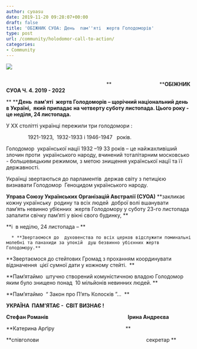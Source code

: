 ```yaml
---
author: cyoasu
date: 2019-11-20 09:28:07+00:00
draft: false
title: 'ОБІЖНИК СУОА: День  пам''ятi  жертв Голодоморів'
type: post
url: /community/holodomor-call-to-action/
categories:
- Community
---
```


[![](http://www.ozeukes.com/wp-content/uploads/2017/11/holod.jpg)
](http://www.ozeukes.com/wp-content/uploads/2017/11/holod.jpg)

                                                                                                                                                                                                     **                                 ****ОБІЖНИК  СУОА Ч. 4. 2019 - 2022**

** ****День  пам'ятi  жертв Голодоморів – щорічний національний день в Україні,  який припадає на четверту суботу листопада. Цього року - це неділя, 24 листопада.**

У ХХ столітті українці пережили три голодомори : 

               1921-1923,  1932-1933 і 1946-1947   років.

Голодомор  української нації 1932 –19 33 років – це найжахливіший злочин проти  українського народу, вчинений тоталітарним московсько - большевицьким режимом, з метою знищення української нації та її державності.

Українці звертаються до парламентiв  держав світу з петицією визнавати Голодомор  Геноцидом українського народу. 

**Управа Союзу Українських Організацій Австралії (СУОА)** **закликає  кожну українську  родину та всіх людей  доброї волі вшанувати   пам’ять невинно убієнних  жертв Голодомору у суботу 23-го листопада  запалити свічку пам’яті у вікні свого будинку, **

**і  в неділю, 24 листопада – **



 	  * **Звертаємося до  духовенства по всіх церков відслужити поминальні молебні та панахиди за упокій  душ безвинно убієнних жертв Голодомору.**

**Звертаємося до стейтових Громад з проханням координувати відзначення  цієї сумної дати у кожному стейті.  **

**Пам‘ятаймо  штучно створений комуністичною владою Голодомор яким було знищено понад  10 мільйонів невинних людей. **

**Пам’ятаймо  “ Закон про П’ять Колосків ”…  **

**УКРАЇНА  ПАМ’ЯТАЄ -  СВІТ ВИЗНАЄ !**



**Стефан Романів                                                                 Ірина Андреєва**

**Катерина Арґіру                                                 **

**співголови                                                                          секретар **
